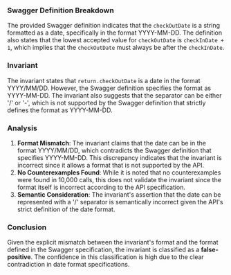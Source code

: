 ### Swagger Definition Breakdown
The provided Swagger definition indicates that the `checkOutDate` is a string formatted as a date, specifically in the format YYYY-MM-DD. The definition also states that the lowest accepted value for `checkOutDate` is `checkInDate + 1`, which implies that the `checkOutDate` must always be after the `checkInDate`.

### Invariant
The invariant states that `return.checkOutDate` is a date in the format YYYY/MM/DD. However, the Swagger definition specifies the format as YYYY-MM-DD. The invariant also suggests that the separator can be either '/' or '-', which is not supported by the Swagger definition that strictly defines the format as YYYY-MM-DD.

### Analysis
1. **Format Mismatch**: The invariant claims that the date can be in the format YYYY/MM/DD, which contradicts the Swagger definition that specifies YYYY-MM-DD. This discrepancy indicates that the invariant is incorrect since it allows a format that is not supported by the API.
2. **No Counterexamples Found**: While it is noted that no counterexamples were found in 10,000 calls, this does not validate the invariant since the format itself is incorrect according to the API specification.
3. **Semantic Consideration**: The invariant's assertion that the date can be represented with a '/' separator is semantically incorrect given the API's strict definition of the date format.

### Conclusion
Given the explicit mismatch between the invariant's format and the format defined in the Swagger specification, the invariant is classified as a **false-positive**. The confidence in this classification is high due to the clear contradiction in date format specifications.
